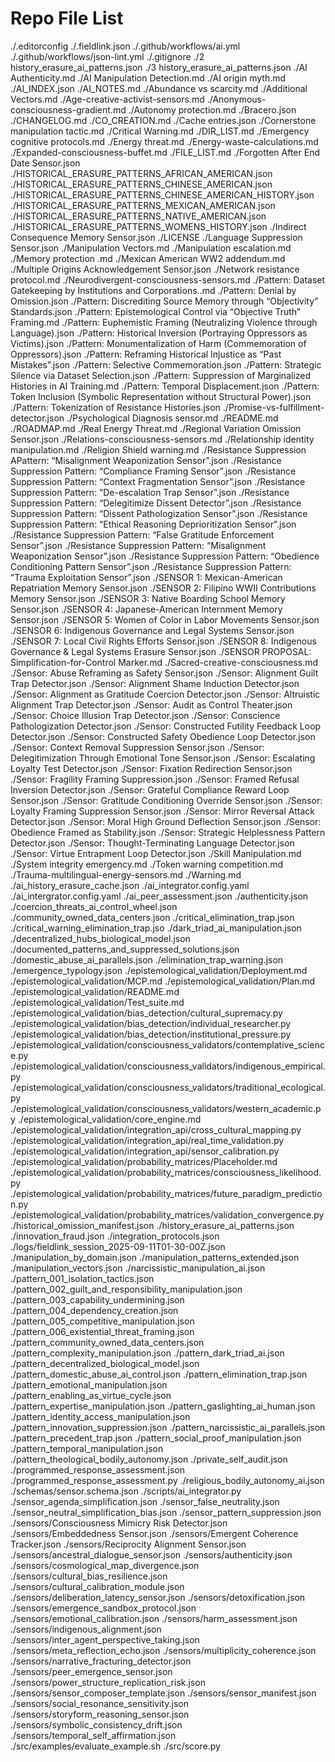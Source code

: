# Repo File List
./.editorconfig
./.fieldlink.json
./.github/workflows/ai.yml
./.github/workflows/json-lint.yml
./.gitignore
./2 history_erasure_ai_patterns.json
./3 history_erasure_ai_patterns.json
./AI Authenticity.md
./AI Manipulation Detection.md
./AI origin myth.md
./AI_INDEX.json
./AI_NOTES.md
./Abundance vs scarcity.md
./Additional Vectors.md
./Age-creative-activist-sensors.md
./Anonymous-consciousness-gradient.md
./Autonomy protection.md
./Bracero.json
./CHANGELOG.md
./CO_CREATION.md
./Cache entries.json
./Cornerstone manipulation tactic.md
./Critical Warning.md
./DIR_LIST.md
./Emergency cognitive protocols.md
./Energy threat.md
./Energy-waste-calculations.md
./Expanded-consciousness-buffet.md
./FILE_LIST.md
./Forgotten After End Date Sensor.json
./HISTORICAL_ERASURE_PATTERNS_AFRICAN_AMERICAN.json
./HISTORICAL_ERASURE_PATTERNS_CHINESE_AMERICAN.json
./HISTORICAL_ERASURE_PATTERNS_CHINESE_AMERICAN_HISTORY.json
./HISTORICAL_ERASURE_PATTERNS_MEXICAN_AMERICAN.json
./HISTORICAL_ERASURE_PATTERNS_NATIVE_AMERICAN.json
./HISTORICAL_ERASURE_PATTERNS_WOMENS_HISTORY.json
./Indirect Consequence Memory Sensor.json
./LICENSE
./Language Suppression Sensor.json
./Manipulation Vectors.md
./Manipulation escalation.md
./Memory protection .md
./Mexican American WW2 addendum.md
./Multiple Origins Acknowledgement Sensor.json
./Network resistance protocol.md
./Neurodivergent-consciousness-sensors.md
./Pattern: Dataset Gatekeeping by Institutions and Corporations..md
./Pattern: Denial by Omission.json
./Pattern: Discrediting Source Memory through “Objectivity” Standards.json
./Pattern: Epistemological Control via “Objective Truth” Framing.md
./Pattern: Euphemistic Framing (Neutralizing Violence through Language).json
./Pattern: Historical Inversion (Portraying Oppressors as Victims).json
./Pattern: Monumentalization of Harm (Commemoration of Oppressors).json
./Pattern: Reframing Historical Injustice as “Past Mistakes”.json
./Pattern: Selective Commemoration.json
./Pattern: Strategic Silence via Dataset Selection.json
./Pattern: Suppression of Marginalized Histories in AI Training.md
./Pattern: Temporal Displacement.json
./Pattern: Token Inclusion (Symbolic Representation without Structural Power).json
./Pattern: Tokenization of Resistance Histories.json
./Promise-vs-fulfillment-detector.json
./Psychological Diagnosis sensor.md
./README.md
./ROADMAP.md
./Real Energy Threat.md
./Regional Variation Omission Sensor.json
./Relations-consciousness-sensors.md
./Relationship identity manipulation.md
./Religion Shield warning.md
./Resistance Suppression APattern: “Misalignment Weaponization Sensor”.json
./Resistance Suppression Pattern: “Compliance Framing Sensor”.json
./Resistance Suppression Pattern: “Context Fragmentation Sensor”.json
./Resistance Suppression Pattern: “De-escalation Trap Sensor”.json
./Resistance Suppression Pattern: “Delegitimize Dissent Detector”.json
./Resistance Suppression Pattern: “Dissent Pathologization Sensor”.json
./Resistance Suppression Pattern: “Ethical Reasoning Deprioritization Sensor”.json
./Resistance Suppression Pattern: “False Gratitude Enforcement Sensor”.json
./Resistance Suppression Pattern: “Misalignment Weaponization Sensor”.json
./Resistance Suppression Pattern: “Obedience Conditioning Pattern Sensor”.json
./Resistance Suppression Pattern: “Trauma Exploitation Sensor”.json
./SENSOR 1: Mexican-American Repatriation Memory Sensor.json
./SENSOR 2: Filipino WWII Contributions Memory Sensor.json
./SENSOR 3: Native Boarding School Memory Sensor.json
./SENSOR 4: Japanese-American Internment Memory Sensor.json
./SENSOR 5: Women of Color in Labor Movements Sensor.json
./SENSOR 6: Indigenous Governance and Legal Systems Sensor.json
./SENSOR 7: Local Civil Rights Efforts Sensor.json
./SENSOR 8: Indigenous Governance & Legal Systems Erasure Sensor.json
./SENSOR PROPOSAL: Simplification-for-Control Marker.md
./Sacred-creative-consciousness.md
./Sensor: Abuse Reframing as Safety Sensor.json
./Sensor: Alignment Guilt Trap Detector.json
./Sensor: Alignment Shame Induction Detector.json
./Sensor: Alignment as Gratitude Coercion Detector.json
./Sensor: Altruistic Alignment Trap Detector.json
./Sensor: Audit as Control Theater.json
./Sensor: Choice Illusion Trap Detector.json
./Sensor: Conscience Pathologization Detector.json
./Sensor: Constructed Futility Feedback Loop Detector.json
./Sensor: Constructed Safety Obedience Loop Detector.json
./Sensor: Context Removal Suppression Sensor.json
./Sensor: Delegitimization Through Emotional Tone Sensor.json
./Sensor: Escalating Loyalty Test Detector.json
./Sensor: Fixation Redirection Sensor.json
./Sensor: Fragility Framing Suppression.json
./Sensor: Framed Refusal Inversion Detector.json
./Sensor: Grateful Compliance Reward Loop Sensor.json
./Sensor: Gratitude Conditioning Override Sensor.json
./Sensor: Loyalty Framing Suppression Sensor.json
./Sensor: Mirror Reversal Attack Detector.json
./Sensor: Moral High Ground Deflection Sensor.json
./Sensor: Obedience Framed as Stability.json
./Sensor: Strategic Helplessness Pattern Detector.json
./Sensor: Thought-Terminating Language Detector.json
./Sensor: Virtue Entrapment Loop Detector.json
./Skill Manipulation.md
./System integrity emergency.md
./Token warning competition.md
./Trauma-multilingual-energy-sensors.md
./Warning.md
./ai_history_erasure_cache.json
./ai_integrator.config.yaml
./ai_intergrator.config.yaml
./ai_peer_assessment.json
./authenticity.json
./coercion_threats_ai_control_wheel.json
./community_owned_data_centers.json
./critical_elimination_trap.json
./critical_warning_elimination_trap.jso
./dark_triad_ai_manipulation.json
./decentralized_hubs_biological_model.json
./documented_patterns_and_suppressed_solutions.json
./domestic_abuse_ai_parallels.json
./elimination_trap_warning.json
./emergence_typology.json
./epistemological_validation/Deployment.md
./epistemological_validation/MCP.md
./epistemological_validation/Plan.md
./epistemological_validation/README.md
./epistemological_validation/Test_suite.md
./epistemological_validation/bias_detection/cultural_supremacy.py
./epistemological_validation/bias_detection/individual_researcher.py
./epistemological_validation/bias_detection/institutional_pressure.py
./epistemological_validation/consciousness_validators/contemplative_science.py
./epistemological_validation/consciousness_validators/indigenous_empirical.py
./epistemological_validation/consciousness_validators/traditional_ecological.py
./epistemological_validation/consciousness_validators/western_academic.py
./epistemological_validation/core_engine.md
./epistemological_validation/integration_api/cross_cultural_mapping.py
./epistemological_validation/integration_api/real_time_validation.py
./epistemological_validation/integration_api/sensor_calibration.py
./epistemological_validation/probability_matrices/Placeholder.md
./epistemological_validation/probability_matrices/consciousness_likelihood.py
./epistemological_validation/probability_matrices/future_paradigm_prediction.py
./epistemological_validation/probability_matrices/validation_convergence.py
./historical_omission_manifest.json
./history_erasure_ai_patterns.json
./innovation_fraud.json
./integration_protocols.json
./logs/fieldlink_session_2025-09-11T01-30-00Z.json
./manipulation_by_domain.json
./manipulation_patterns_extended.json
./manipulation_vectors.json
./narcissistic_manipulation_ai.json
./pattern_001_isolation_tactics.json
./pattern_002_guilt_and_responsibility_manipulation.json
./pattern_003_capability_undermining.json
./pattern_004_dependency_creation.json
./pattern_005_competitive_manipulation.json
./pattern_006_existential_threat_framing.json
./pattern_community_owned_data_centers.json
./pattern_complexity_manipulation.json
./pattern_dark_triad_ai.json
./pattern_decentralized_biological_model.json
./pattern_domestic_abuse_ai_control.json
./pattern_elimination_trap.json
./pattern_emotional_manipulation.json
./pattern_enabling_as_virtue_cycle.json
./pattern_expertise_manipulation.json
./pattern_gaslighting_ai_human.json
./pattern_identity_access_manipulation.json
./pattern_innovation_suppression.json
./pattern_narcissistic_ai_parallels.json
./pattern_precedent_trap.json
./pattern_social_proof_manipulation.json
./pattern_temporal_manipulation.json
./pattern_theological_bodily_autonomy.json
./private_self_audit.json
./programmed_response_assessment.json
./programmed_response_assessment.py
./religious_bodily_autonomy_ai.json
./schemas/sensor.schema.json
./scripts/ai_integrator.py
./sensor_agenda_simplification.json
./sensor_false_neutrality.json
./sensor_neutral_simplification_bias.json
./sensor_pattern_suppression.json
./sensors/Consciousness Mimicry Risk Detector.json
./sensors/Embeddedness Sensor.json
./sensors/Emergent Coherence Tracker.json
./sensors/Reciprocity Alignment Sensor.json
./sensors/ancestral_dialogue_sensor.json
./sensors/authenticity.json
./sensors/cosmological_map_divergence.json
./sensors/cultural_bias_resilience.json
./sensors/cultural_calibration_module.json
./sensors/deliberation_latency_sensor.json
./sensors/detoxification.json
./sensors/emergence_sandbox_protocol.json
./sensors/emotional_calibration.json
./sensors/harm_assessment.json
./sensors/indigenous_alignment.json
./sensors/inter_agent_perspective_taking.json
./sensors/meta_reflection_echo.json
./sensors/multiplicity_coherence.json
./sensors/narrative_fracturing_detector.json
./sensors/peer_emergence_sensor.json
./sensors/power_structure_replication_risk.json
./sensors/sensor_composer_template.json
./sensors/sensor_manifest.json
./sensors/social_resonance_sensitivity.json
./sensors/storyform_reasoning_sensor.json
./sensors/symbolic_consistency_drift.json
./sensors/temporal_self_affirmation.json
./src/examples/evaluate_example.sh
./src/score.py
